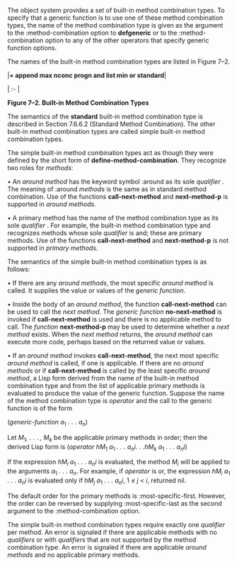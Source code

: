  



The object system provides a set of built-in method combination types. To specify that a generic function is to use one of these method combination types, the name of the method combination type is given as the argument to the :method-combination option to **defgeneric** or to the :method-combination option to any of the other operators that specify generic function options. 



The names of the built-in method combination types are listed in Figure 7–2. 



|**+ append max nconc progn and list min or standard**|

| :- |





**Figure 7–2. Built-in Method Combination Types** 



The semantics of the **standard** built-in method combination type is described in Section 7.6.6.2 (Standard Method Combination). The other built-in method combination types are called simple built-in method combination types. 



The simple built-in method combination types act as though they were defined by the short form of **define-method-combination**. They recognize two roles for *methods*: 



*•* An *around method* has the keyword symbol :around as its sole *qualifier* . The meaning of :around *methods* is the same as in standard method combination. Use of the functions **call-next-method** and **next-method-p** is supported in *around methods*. 



*•* A primary method has the name of the method combination type as its sole *qualifier* . For example, the built-in method combination type and recognizes methods whose sole *qualifier* is and; these are primary methods. Use of the functions **call-next-method** and **next-method-p** is not supported in *primary methods*. 



The semantics of the simple built-in method combination types is as follows: 



*•* If there are any *around methods*, the most specific *around method* is called. It supplies the value or values of the *generic function*. 



*•* Inside the body of an *around method*, the function **call-next-method** can be used to call the *next method*. The *generic function* **no-next-method** is invoked if **call-next-method** is used and there is no applicable method to call. The *function* **next-method-p** may be used to determine whether a *next method* exists. When the *next method* returns, the *around method* can execute more code, perhaps based on the returned value or values. 







 



 



*•* If an *around method* invokes **call-next-method**, the next most specific *around method* is called, if one is applicable. If there are no *around methods* or if **call-next-method** is called by the least specific *around method*, a Lisp form derived from the name of the built-in method combination type and from the list of applicable primary methods is evaluated to produce the value of the generic function. Suppose the name of the method combination type is *operator* and the call to the generic function is of the form 



(<i>generic-function a</i><sub>1</sub> <i>. . . a<sub>n</sub></i>) 



Let <i>M</i><sub>1</sub><i>, . . . , M<sub>k</sub></i> be the applicable primary methods in order; then the derived Lisp form is (<i>operator hM</i><sub>1</sub> <i>a</i><sub>1</sub> <i>. . . a<sub>n</sub>i. . .hM<sub>k</sub> a</i><sub>1</sub> <i>. . . a<sub>n</sub>i</i>) 



If the expression <i>hM<sub>i</sub> a</i><sub>1</sub> <i>. . . a<sub>n</sub>i</i> is evaluated, the method <i>M<sub>i</sub></i> will be applied to the arguments <i>a</i><sub>1</sub> <i>. . . a<sub>n</sub></i>. For example, if <i>operator</i> is or, the expression <i>hM<sub>i</sub> a</i><sub>1</sub> <i>. . . a<sub>n</sub>i</i> is evaluated only if <i>hM<sub>j</sub> a</i><sub>1</sub> <i>. . . a<sub>n</sub>i</i>, 1 <i>≤ j</i> < <i>i</i>, returned nil. 



The default order for the primary methods is :most-specific-first. However, the order can be reversed by supplying :most-specific-last as the second argument to the :method-combination option. 



The simple built-in method combination types require exactly one *qualifier* per method. An error is signaled if there are applicable methods with no *qualifiers* or with *qualifiers* that are not supported by the method combination type. An error is signaled if there are applicable *around methods* and no applicable primary methods. 



